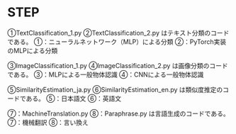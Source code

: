 # STEP

①TextClassification_1.py
②TextClassification_2.py
はテキスト分類のコードである。
①：ニューラルネットワーク（MLP）による分類
②：PyTorch実装のMLPによる分類

③ImageClassification_1.py
④ImageClassification_2.py
は画像分類のコードである。
③：MLPによる一般物体認識
④：CNNによる一般物体認識

⑤SimilarityEstimation_ja.py
⑥SimilarityEstimation_en.py
は類似度推定のコードである。
⑤：日本語文
⑥：英語文

⑦：MachineTranslation.py
⑧：Paraphrase.py
は言語生成のコードである。
⑦：機械翻訳
⑧：言い換え



